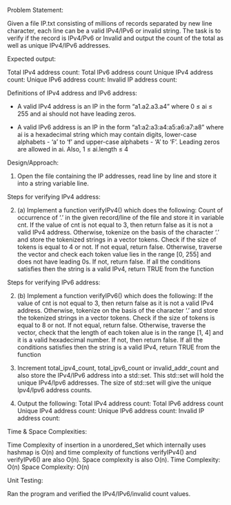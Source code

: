 Problem Statement:

Given a file IP.txt consisting of millions of records separated by new line character, each line can be a valid IPv4/IPv6 or invalid string. The task is to verify if the record is IPv4/Pv6 or Invalid and output the count of the total as well as unique IPv4/IPv6 addresses.

Expected output:

Total IPv4 address count: 
Total IPv6 address count
Unique IPv4 address count: 
Unique IPv6 address count: 
Invalid IP address count:

Definitions of IPv4 address and IPv6 address:

- A valid IPv4 address is an IP in the form “a1.a2.a3.a4” where 0 ≤ ai ≤ 255 and ai should not have leading zeros.

- A valid IPv6 address is an IP in the form “a1:a2:a3:a4:a5:a6:a7:a8” where
ai is a hexadecimal string which may contain digits, lower-case alphabets - ‘a’ to ‘f’ and upper-case alphabets - ‘A’ to ‘F’. Leading zeros are allowed in ai. Also, 1 ≤ ai.length ≤ 4


Design/Approach:

1. Open the file containing the IP addresses, read line by line and store it into a string variable line.

Steps for verifying IPv4 address:

2. (a) Implement a function verifyIPv4() which does the following:
Count of occurrence of ‘.’ in the given record/line of the file and store it in variable cnt.
If the value of cnt is not equal to 3, then return false as it is not a valid IPv4 address. Otherwise, tokenize on the basis of the character ‘.’ and store the tokenized strings in a vector tokens.
Check if the size of tokens is equal to 4 or not. If not equal, return false.
Otherwise, traverse the vector and check each token value lies in the range [0, 255] and does not have leading 0s. If not, return false.
If all the conditions satisfies then the string is a valid IPv4, return TRUE from the function

Steps for verifying IPv6 address:

2. (b) Implement a function verifyIPv6() which does the following:
If the value of cnt is not equal to 3, then return false as it is not a valid IPv4 address. Otherwise, tokenize on the basis of the character ‘.’ and store the tokenized strings in a vector tokens.
Check if the size of tokens is equal to 8 or not. If not equal, return false.
Otherwise, traverse the vector, check that the length of each token  alue is in the range [1, 4] and it is a valid hexadecimal number. If not, then return false.
If all the conditions satisfies then the string is a valid IPv4, return TRUE from the function

3. Increment total_ipv4_count, total_ipv6_count or invalid_addr_count and also store the IPv4/IPv6 address into a std::set. This std::set will hold the unique IPv4/Ipv6 addresses. The size of std::set will give the unique Ipv4/Ipv6 address counts.

4. Output the following:
Total IPv4 address count: 
Total IPv6 address count
Unique IPv4 address count: 
Unique IPv6 address count: 
Invalid IP address count:

Time & Space Complexities:

Time Complexity of insertion in a unordered_Set which internally uses hashmap is O(n) and time complexity of functions verifyIPv4() and verifyIPv6() are also O(n). Space complexity is also O(n).
Time Complexity: O(n)
Space Complexity: O(n)

Unit Testing:

Ran the program and verified the IPv4/IPv6/invalid count values.
